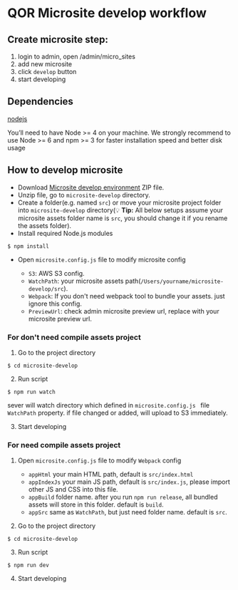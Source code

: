 # QOR Microsite develop workflow

## Create microsite step: 
1. login to admin, open /admin/micro_sites
2. add new microsite
3. click `develop` button
4. start developing

## Dependencies
[nodejs](https://nodejs.org/en/)

You’ll need to have Node >= 4 on your machine.
We strongly recommend to use Node >= 6 and npm >= 3 for faster installation speed and better disk usage

## How to develop microsite
- Download [Microsite develop environment](https://github.com/theplant/qor-microsite-develop/archive/v1.0-beta.zip) ZIP file.
- Unzip file, go to `microsite-develop` directory.
- Create a folder(e.g. named `src`) or move your microsite project folder into `microsite-develop` directory(:bulb: **Tip:** All below setups assume your microsite assets folder name is `src`, you should change it if you rename the assets folder).
- Install required Node.js modules

```$ npm install```


- Open `microsite.config.js` file to modify microsite config

  - `S3`: AWS S3 config.
  - `WatchPath`: your microsite assets path(`/Users/yourname/microsite-develop/src`).
  - `Webpack`: If you don't need webpack tool to bundle your assets. just ignore this config.
  - `PreviewUrl`: check admin microsite preview url, replace with your microsite preview url.


### For don't need compile assets project
1. Go to the project directory

```$ cd microsite-develop```

2. Run script

```$ npm run watch```

sever will watch directory which defined in `microsite.config.js ` file `WatchPath` property. if file changed or added, will upload to S3 immediately.

3. Start developing

### For need compile assets project
1. Open `microsite.config.js` file to modify `Webpack` config
   - `appHtml` your main HTML path, default is `src/index.html` 
   - `appIndexJs` your main JS path, default is `src/index.js`, please import other JS and CSS into this file.
   - `appBuild` folder name. after you run `npm run release`, all bundled assets will store in this folder. default is `build`.
   - `appSrc` same as `WatchPath`, but just need folder name. default is `src`.

2. Go to the project directory

```$ cd microsite-develop```

3. Run script

```$ npm run dev```

4. Start developing


